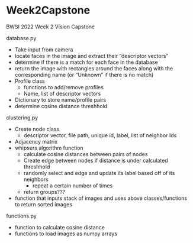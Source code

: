 # Week2Capstone
BWSI 2022 Week 2 Vision Capstone

database.py
  - Take input from camera
  - locate faces in the image and extract their “descriptor vectors”
  - determine if there is a match for each face in the database
  - return the image with rectangles around the faces along with the corresponding name (or “Unknown” if there is no match)
  - Profile class
    - functions to add/remove profiles
    - Name, list of descriptor vectors
  - Dictionary to store name/profile pairs
  - determine cosine distance threshhold

clustering.py
  - Create node class
    - descriptor vector, file path, unique id, label, list of neighbor Ids
  - Adjacency matrix
  - whipsers algorithm function
    - calculate cosine distances between pairs of nodes
    - Create edge between nodes if distance is under calculated threshhold 
    - randomly select and edge and update its label based off of its neighbors
      - repeat a certain number of times
    - return groups???
  - function that inputs stack of images and uses above classes/functions to return sorted images

functions.py
  - function to calculate cosine distance 
  - functions to load images as numpy arrays
